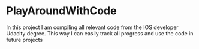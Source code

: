 # PlayAroundWithCode

In this project I am compiling all relevant code from the IOS developer Udacity degree. This way I can easily track all progress and use the code in future projects
